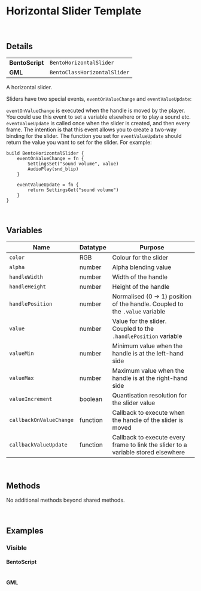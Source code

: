 # Horizontal Slider Template

&nbsp;

## Details

<table>
    <tr>
		<td><b>BentoScript</b></td>
		<td><code>BentoHorizontalSlider</code></td>
    </tr>
    <tr>
		<td><b>GML</b></td>
		<td><code>BentoClassHorizontalSlider</code></td>
    </tr>
</table>

A horizontal slider.

Sliders have two special events, `eventOnValueChange` and `eventValueUpdate`:

`eventOnValueChange` is executed when the handle is moved by the player. You could use this event to set a variable elsewhere or to play a sound etc. `eventValueUpdate` is called once when the slider is created, and then every frame. The intention is that this event allows you to create a two-way binding for the slider. The function you set for `eventValueUpdate` should return  the value you want to set for the slider. For example:

```
build BentoHorizontalSlider {
    eventOnValueChange = fn {
        SettingsSet("sound volume", value)
        AudioPlay(snd_blip)
    }

    eventValueUpdate = fn {
        return SettingsGet("sound volume")
    }
}
```

&nbsp;

## Variables

| Name                    | Datatype | Purpose                                                                           |
|-------------------------|----------|-----------------------------------------------------------------------------------|
| `color`                 | RGB      | Colour for the slider                                                             |
| `alpha`                 | number   | Alpha blending value                                                              |
| `handleWidth`           | number   | Width of the handle                                                               |
| `handleHeight`          | number   | Height of the handle                                                              |
| `handlePosition`        | number   | Normalised (0 -> 1) position of the handle. Coupled to the `.value` variable      |
| `value`                 | number   | Value for the slider. Coupled to the `.handlePosition` variable                   |
| `valueMin`              | number   | Minimum value when the handle is at the left-hand side                            |
| `valueMax`              | number   | Maximum value when the handle is at the right-hand side                           |
| `valueIncrement`        | boolean  | Quantisation resolution for the slider value                                      |
| `callbackOnValueChange` | function | Callback to execute when the handle of the slider is moved                        |
| `callbackValueUpdate`   | function | Callback to execute every frame to link the slider to a variable stored elsewhere |

&nbsp;

## Methods

No additional methods beyond shared methods.

&nbsp;

## Examples

### Visible

<!-- tabs:start -->

#### **BentoScript**

```

```

#### **GML**

```

```

<!-- tabs:end -->